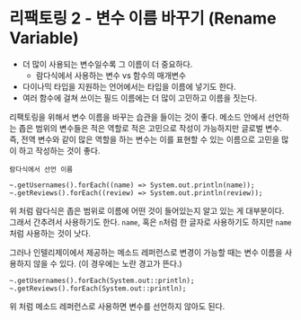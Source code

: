 # 리팩토링 2 - 변수 이름 바꾸기 (Rename Variable)

* 더 많이 사용되는 변수일수록 그 이름이 더 중요하다.
    * 람다식에서 사용하는 변수 vs 함수의 매개변수
* 다이나믹 타입을 지원하는 언어에서는 타입을 이름에 넣기도 한다.
* 여러 함수에 걸쳐 쓰이는 필드 이름에는 더 많이 고민하고 이름을 짓는다.   

리팩토링을 위해서 변수 이름을 바꾸는 습관을 들이는 것이 좋다. 메소드 안에서 선언하는 좁은 범위의 변수들은 적은 역할로 적은 고민으로 작성이 가능하지만 글로벌 변수. 즉, 전역 변수와 같이 많은 역할을 하는 변수는 이를 표현할 수 있는 이름으로 고민을 많이 하고 작성하는 것이 좋다.   

```
람다식에서 선언 이름

~.getUsernames().forEach((name) => System.out.println(name));
~.getReviews().forEach((review) => System.out.println(review));
```

위 처럼 람다식은 좁은 범위로 이름에 어떤 것이 들어있는지 알고 있는 게 대부분이다. 그래서 간추려서 사용하기도 한다. ```name```, 혹은 ```n```처럼 한 글자로 사용하기도 하지만 ```name```처럼 사용하는 것이 낫다.   

그러나 인텔리제이에서 제공하는 메소드 레퍼런스로 변경이 가능할 때는 변수 이름을 사용하지 않을 수 있다. (이 경우에는 노란 경고가 뜬다.)   

```
~.getUsernames().forEach(System.out::println);
~.getReviews().forEach(System.out::println);
```

위 처럼 메소드 레퍼런스로 사용하면 변수를 선언하지 않아도 된다.